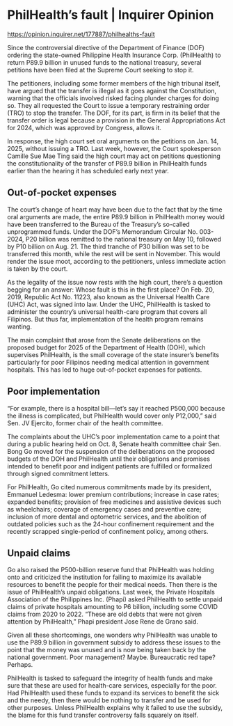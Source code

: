 # PhilHealth’s fault | Inquirer Opinion

https://opinion.inquirer.net/177887/philhealths-fault



Since the controversial directive of the Department of Finance (DOF) ordering the state-owned Philippine Health Insurance Corp. (PhilHealth) to return P89.9 billion in unused funds to the national treasury, several petitions have been filed at the Supreme Court seeking to stop it.

The petitioners, including some former members of the high tribunal itself, have argued that the transfer is illegal as it goes against the Constitution, warning that the officials involved risked facing plunder charges for doing so. They all requested the Court to issue a temporary restraining order (TRO) to stop the transfer. The DOF, for its part, is firm in its belief that the transfer order is legal because a provision in the General Appropriations Act for 2024, which was approved by Congress, allows it.

In response, the high court set oral arguments on the petitions on Jan. 14, 2025, without issuing a TRO. Last week, however, the Court spokesperson Camille Sue Mae Ting said the high court may act on petitions questioning the constitutionality of the transfer of P89.9 billion in PhilHealth funds earlier than the hearing it has scheduled early next year.



##  Out-of-pocket expenses



The court’s change of heart may have been due to the fact that by the time oral arguments are made, the entire P89.9 billion in PhilHealth money would have been transferred to the Bureau of the Treasury’s so-called unprogrammed funds. Under the DOF’s Memorandum Circular No. 003-2024, P20 billion was remitted to the national treasury on May 10, followed by P10 billion on Aug. 21. The third tranche of P30 billion was set to be transferred this month, while the rest will be sent in November. This would render the issue moot, according to the petitioners, unless immediate action is taken by the court.

As the legality of the issue now rests with the high court, there’s a question begging for an answer: Whose fault is this in the first place? On Feb. 20, 2019, Republic Act No. 11223, also known as the Universal Health Care (UHC) Act, was signed into law. Under the UHC, PhilHealth is tasked to administer the country’s universal health-care program that covers all Filipinos. But thus far, implementation of the health program remains wanting.

The main complaint that arose from the Senate deliberations on the proposed budget for 2025 of the Department of Health (DOH), which supervises PhilHealth, is the small coverage of the state insurer’s benefits particularly for poor Filipinos needing medical attention in government hospitals. This has led to huge out-of-pocket expenses for patients.



##  Poor implementation



“For example, there is a hospital bill—let’s say it reached P500,000 because the illness is complicated, but PhilHealth would cover only P12,000,” said Sen. JV Ejercito, former chair of the health committee.

The complaints about the UHC’s poor implementation came to a point that during a public hearing held on Oct. 8, Senate health committee chair Sen. Bong Go moved for the suspension of the deliberations on the proposed budgets of the DOH and PhilHealth until their obligations and promises intended to benefit poor and indigent patients are fulfilled or formalized through signed commitment letters.

For PhilHealth, Go cited numerous commitments made by its president, Emmanuel Ledesma: lower premium contributions; increase in case rates; expanded benefits; provision of free medicines and assistive devices such as wheelchairs; coverage of emergency cases and preventive care; inclusion of more dental and optometric services, and the abolition of outdated policies such as the 24-hour confinement requirement and the recently scrapped single-period of confinement policy, among others.



##  Unpaid claims



Go also raised the P500-billion reserve fund that PhilHealth was holding onto and criticized the institution for failing to maximize its available resources to benefit the people for their medical needs. Then there is the issue of PhilHealth’s unpaid obligations. Last week, the Private Hospitals Association of the Philippines Inc. (Phapi) asked PhilHealth to settle unpaid claims of private hospitals amounting to P6 billion, including some COVID claims from 2020 to 2022. “These are old debts that were not given attention by PhilHealth,” Phapi president Jose Rene de Grano said.

Given all these shortcomings, one wonders why PhilHealth was unable to use the P89.9 billion in government subsidy to address these issues to the point that the money was unused and is now being taken back by the national government. Poor management? Maybe. Bureaucratic red tape? Perhaps.

PhilHealth is tasked to safeguard the integrity of health funds and make sure that these are used for health-care services, especially for the poor. Had PhilHealth used these funds to expand its services to benefit the sick and the needy, then there would be nothing to transfer and be used for other purposes. Unless PhilHealth explains why it failed to use the subsidy, the blame for this fund transfer controversy falls squarely on itself.